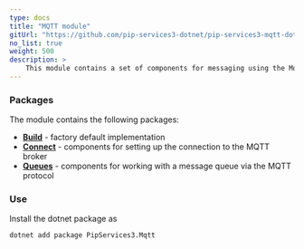```yaml
---
type: docs
title: "MQTT module"
gitUrl: "https://github.com/pip-services3-dotnet/pip-services3-mqtt-dotnet"
no_list: true
weight: 500
description: > 
    This module contains a set of components for messaging using the Mqtt protocol. 
---
```


### Packages

The module contains the following packages:
- [**Build**](build) - factory default implementation
- [**Connect**](connect) - components for setting up the connection to the MQTT broker
- [**Queues**](queues) - components for working with a message queue via the MQTT protocol


### Use

Install the dotnet package as
```bash
dotnet add package PipServices3.Mqtt
```
